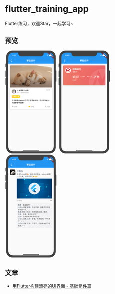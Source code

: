 # flutter_training_app

Flutter练习，欢迎Star，一起学习~

## 预览

<div>
  <img width="33%" src="./lib/basic_widgets/screen_shots/pet_card.png"/>
  <img width="33%" src="./lib/basic_widgets/screen_shots/credit_card.png"/>
  <img width="33%" src="./lib/basic_widgets/screen_shots/friend_circle.png"/>
</div>

## 文章

- [用Flutter构建漂亮的UI界面 - 基础组件篇](https://github.com/SmallStoneSK/Blog/issues/12)
